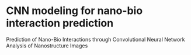 # CNN modeling for nano-bio interaction prediction
Prediction of Nano-Bio Interactions through Convolutional Neural Network Analysis of Nanostructure Images
